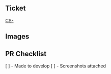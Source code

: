 ## Ticket

[CS-](https://canddi.atlassian.net/browse/CS-)

## Images



## PR Checklist

[ ] - Made to develop
[ ] - Screenshots attached